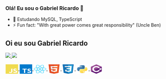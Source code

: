 ### Olá! Eu sou o Gabriel Ricardo 👋

- 🌱 Estudando MySQL, TypeScript
- ⚡ Fun fact: "With great power comes great responsibility" (Uncle Ben)
## Oi eu sou Gabriel Ricardo
<a href="https://github.com/gabrielricardosilva">
  <img height="180em" src="https://github-readme-stats.vercel.app/api?username=gabrielricardosilva&show_icons=true&theme=dracula&include_all_commits=true&count_private=true"/>
  <img height="180em" src="https://github-readme-stats.vercel.app/api/top-langs/?username=gabrielricardosilva&layout=compact&langs_count=7&theme=dracula"/>
</div>
<div style="display: inline_block"><br>
  <img align="center" alt="Gabriel R.-Js" height="30" width="40" src="https://raw.githubusercontent.com/devicons/devicon/master/icons/javascript/javascript-plain.svg">
  <img align="center" alt="Gabriel R." height="30" width="40" src="https://raw.githubusercontent.com/devicons/devicon/master/icons/typescript/typescript-plain.svg">
  <img align="center" alt="Gabriel R.-React" height="30" width="40" src="https://raw.githubusercontent.com/devicons/devicon/master/icons/react/react-original.svg">
  <img align="center" alt="Gabriel R.-HTML" height="30" width="40" src="https://raw.githubusercontent.com/devicons/devicon/master/icons/html5/html5-original.svg">
  <img align="center" alt="Gabriel R.-CSS" height="30" width="40" src="https://raw.githubusercontent.com/devicons/devicon/master/icons/css3/css3-original.svg">
  <img align="center" alt="Gabriel R.-Python" height="30" width="40" src="https://raw.githubusercontent.com/devicons/devicon/master/icons/python/python-original.svg">
  <img align="center" alt="Gabriel R.-Csharp" height="30" width="40" src="https://raw.githubusercontent.com/devicons/devicon/master/icons/csharp/csharp-original.svg">
  
  
